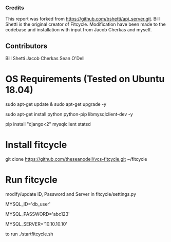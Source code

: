 ### Credits

This report was forked from https://github.com/bshetti/api_server.git. Bill Shetti is the original creator of Fitcycle. Modification have been made to the codebase and installation with input from Jacob Cherkas and myself.

## Contributors
Bill Shetti
Jacob Cherkas
Sean O'Dell

# OS Requirements (Tested on Ubuntu 18.04)

sudo apt-get update & sudo apt-get upgrade -y

sudo apt-get install python python-pip libmysqlclient-dev -y

pip install "django<2" mysqlclient statsd

# Install fitcycle

git clone https://github.com/theseanodell/vcs-fitcycle.git ~/fitcycle

# Run fitcycle

modify/update ID, Password and Server in fitcycle/settings.py


MYSQL_ID='db_user'

MYSQL_PASSWORD='abc123'

MYSQL_SERVER='10.10.10.10'


to run  ./startfitcycle.sh